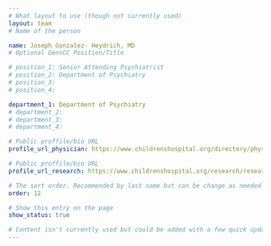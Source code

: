 ```yaml
---
# What layout to use (though not currently used)
layout: team
# Name of the person

name: Joseph Gonzalez- Heydrich, MD
# Optional GennCC Position/Title

# position_1: Senior Attending Psychiatrist
# position_2: Department of Psychiatry
# position_3:
# position_4:

department_1: Department of Psychiatry
# department_2:
# department_3:
# department_4:

# Public proffile/bio URL
profile_url_physician: https://www.childrenshospital.org/directory/physicians/g/joseph-gonzalez

# Public proffile/bio URL
profile_url_research: https://www.childrenshospital.org/research/researchers/g/joseph-gonzalezheydrich

# The sort order. Recommended by last name but can be change as needed
order: 12

# Show this entry on the page
show_status: true

# Content isn't currently used but could be added with a few quick updates if needed to allow for bios
---
```

